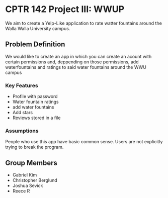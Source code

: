# CPTR 142 Project III: WWUP

We aim to create a Yelp-Like application to rate watter fountains around the Walla Walla University campus.

## Problem Definition

We would like to create an app in which you can create an acount with certain 
permissions and, deppending on those permissions, add waterfountains and ratings 
to said water fountains around the WWU campus

### Key Features

* Profile with password
* Water fountain ratings
* add water fountains
* Add stars
* Reviews stored in a file

### Assumptions

People who use this app have basic common sense.
Users are not explicitly trying to break the program.

## Group Members

* Gabriel Kim
* Christopher Berglund
* Joshua Sevick
* Reece R
